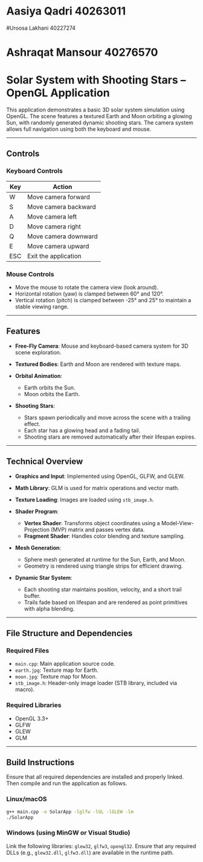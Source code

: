 # Aasiya Qadri 40263011
#Uroosa Lakhani 40227274
# Ashraqat Mansour 40276570

# Solar System with Shooting Stars – OpenGL Application

This application demonstrates a basic 3D solar system simulation using OpenGL. The scene features a textured Earth and Moon orbiting a glowing Sun, with randomly generated dynamic shooting stars. The camera system allows full navigation using both the keyboard and mouse.

---

## Controls

### Keyboard Controls

| Key | Action               |
| --- | -------------------- |
| W   | Move camera forward  |
| S   | Move camera backward |
| A   | Move camera left     |
| D   | Move camera right    |
| Q   | Move camera downward |
| E   | Move camera upward   |
| ESC | Exit the application |

### Mouse Controls

* Move the mouse to rotate the camera view (look around).
* Horizontal rotation (yaw) is clamped between 60° and 120°.
* Vertical rotation (pitch) is clamped between -25° and 25° to maintain a stable viewing range.

---

## Features

* **Free-Fly Camera**: Mouse and keyboard-based camera system for 3D scene exploration.
* **Textured Bodies**: Earth and Moon are rendered with texture maps.
* **Orbital Animation**:

  * Earth orbits the Sun.
  * Moon orbits the Earth.
* **Shooting Stars**:

  * Stars spawn periodically and move across the scene with a trailing effect.
  * Each star has a glowing head and a fading tail.
  * Shooting stars are removed automatically after their lifespan expires.

---

## Technical Overview

* **Graphics and Input**: Implemented using OpenGL, GLFW, and GLEW.
* **Math Library**: GLM is used for matrix operations and vector math.
* **Texture Loading**: Images are loaded using `stb_image.h`.
* **Shader Program**:

  * **Vertex Shader**: Transforms object coordinates using a Model-View-Projection (MVP) matrix and passes vertex data.
  * **Fragment Shader**: Handles color blending and texture sampling.
* **Mesh Generation**:

  * Sphere mesh generated at runtime for the Sun, Earth, and Moon.
  * Geometry is rendered using triangle strips for efficient drawing.
* **Dynamic Star System**:

  * Each shooting star maintains position, velocity, and a short trail buffer.
  * Trails fade based on lifespan and are rendered as point primitives with alpha blending.

---

## File Structure and Dependencies

### Required Files

* `main.cpp`: Main application source code.
* `earth.jpg`: Texture map for Earth.
* `moon.jpg`: Texture map for Moon.
* `stb_image.h`: Header-only image loader (STB library, included via macro).

### Required Libraries

* OpenGL 3.3+
* GLFW
* GLEW
* GLM

---

## Build Instructions

Ensure that all required dependencies are installed and properly linked. Then compile and run the application as follows.

### Linux/macOS

```bash
g++ main.cpp -o SolarApp -lglfw -lGL -lGLEW -lm
./SolarApp
```

### Windows (using MinGW or Visual Studio)

Link the following libraries: `glew32`, `glfw3`, `opengl32`. Ensure that any required DLLs (e.g., `glew32.dll`, `glfw3.dll`) are available in the runtime path.



